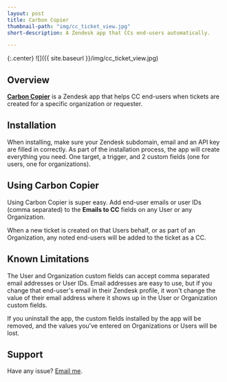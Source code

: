 ```yaml
---
layout: post
title: Carbon Copier
thumbnail-path: "img/cc_ticket_view.jpg"
short-description: A Zendesk app that CCs end-users automatically.

---
```


{:.center}
![]({{ site.baseurl }}/img/cc_ticket_view.jpg)

## Overview

**[Carbon Copier]()** is a Zendesk app that helps CC end-users when tickets are created for a specific organization or requester.

## Installation

When installing, make sure your Zendesk subdomain, email and an API key are filled in correctly. As part of the installation process, the app will create everything you need. One target, a trigger, and 2 custom fields (one for users, one for organizations).

## Using Carbon Copier

Using Carbon Copier is super easy. Add end-user emails or user IDs (comma separated) to the **Emails to CC** fields on any User or any Organization.

When a new ticket is created on that Users behalf, or as part of an Organization, any noted end-users will be added to the ticket as a CC.

## Known Limitations

The User and Organization custom fields can accept comma separated email addresses or User IDs. Email addresses are easy to use, but if you change that end-user's email in their Zendesk profile, it won't change the value of their email address where it shows up in the User or Organization custom fields.

If you uninstall the app, the custom fields installed by the app will be removed, and the values you've entered on Organizations or Users will be lost.

## Support

Have any issue? [Email me](mailto:aviwarner@gmail.com).
